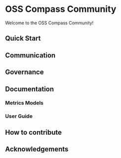 # OSS Compass Community

Welcome to the OSS Compass Community! 

## Quick Start

## Communication

## Governance

## Documentation

### Metrics Models

### User Guide

## How to contribute

## Acknowledgements